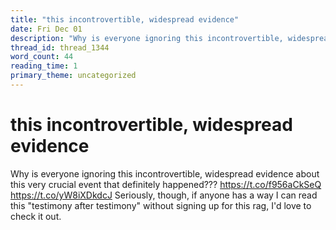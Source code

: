 ```yaml
---
title: "this incontrovertible, widespread evidence"
date: Fri Dec 01
description: "Why is everyone ignoring this incontrovertible, widespread evidence about this very crucial event that definitely happened???"
thread_id: thread_1344
word_count: 44
reading_time: 1
primary_theme: uncategorized
---
```


# this incontrovertible, widespread evidence

Why is everyone ignoring this incontrovertible, widespread evidence about this very crucial event that definitely happened??? https://t.co/f956aCkSeQ https://t.co/yW8iXDkdcJ Seriously, though, if anyone has a way I can read this "testimony after testimony" without signing up for this rag, I'd love to check it out.